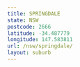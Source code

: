```yaml
---
title: SPRINGDALE
state: NSW
postcode: 2666
latitude: -34.487779
longitude: 147.583811
url: /nsw/springdale/
layout: suburb
---
```

